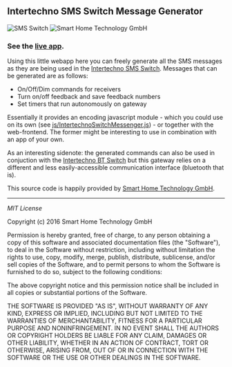 ## Intertechno SMS Switch Message Generator

![SMS Switch](https://smart-home-technology.github.io/it-switch-codes-app/img/SMSSwitch_Icon.png) ![Smart Home Technology GmbH](https://smart-home-technology.github.io/it-switch-codes-app/img/SmartHomeTechnologyGmbH.png)

### See the [live app](https://smart-home-technology.github.io/it-switch-codes-app).

Using this little webapp here you can freely generate all the SMS messages as they are being used in the [Intertechno SMS Switch](https://smart-home-technology.ch/en/products/consumer/sms-switch). Messages that can be generated are as follows:

 - On/Off/Dim commands for receivers
 - Turn on/off feedback and save feedback numbers
 - Set timers that run autonomously on gateway

Essentially it provides an encoding javascript module - which you could use on its own (see [js/IntertechnoSwitchMessenger.js](https://github.com/smart-home-technology/it-switch-codes-app/blob/master/js/IntertechnoSwitchMessenger.js)) - or together with the web-frontend. The former might be interesting to use in combination with an app of your own.

As an interesting sidenote: the generated commands can also be used in conjuction with the [Intertechno BT Switch](https://smart-home-technology.ch/en/products/consumer/bt-switch) but this gateway relies on a different and less easily-accessible communication interface (bluetooth that is).

This source code is happily provided by [Smart Home Technology GmbH](https://smart-home-technology.ch).



***
_MIT License_

Copyright (c) 2016 Smart Home Technology GmbH

Permission is hereby granted, free of charge, to any person obtaining a copy of this software and associated documentation files (the "Software"), to deal in the Software without restriction, including without limitation the rights to use, copy, modify, merge, publish, distribute, sublicense, and/or sell copies of the Software, and to permit persons to whom the Software is furnished to do so, subject to the following conditions:

The above copyright notice and this permission notice shall be included in all copies or substantial portions of the Software.

THE SOFTWARE IS PROVIDED "AS IS", WITHOUT WARRANTY OF ANY KIND, EXPRESS OR IMPLIED, INCLUDING BUT NOT LIMITED TO THE WARRANTIES OF MERCHANTABILITY, FITNESS FOR A PARTICULAR PURPOSE AND NONINFRINGEMENT. IN NO EVENT SHALL THE AUTHORS OR COPYRIGHT HOLDERS BE LIABLE FOR ANY CLAIM, DAMAGES OR OTHER LIABILITY, WHETHER IN AN ACTION OF CONTRACT, TORT OR OTHERWISE, ARISING FROM, OUT OF OR IN CONNECTION WITH THE SOFTWARE OR THE USE OR OTHER DEALINGS IN THE SOFTWARE.